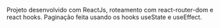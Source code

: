 Projeto desenvolvido com ReactJs, roteamento com react-router-dom e react hooks.
Paginação feita usando os hooks useState e useEffect.
